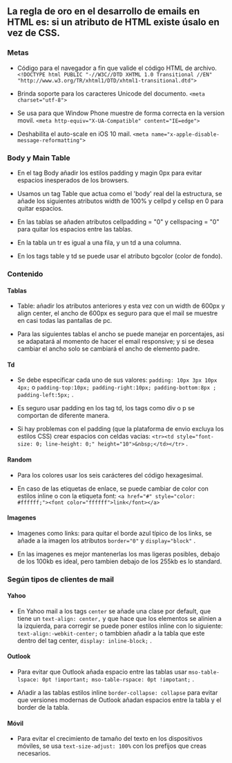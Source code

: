 ## La regla de oro en el desarrollo de emails en HTML es: si un atributo de HTML existe úsalo en vez de CSS.


### Metas 

* Código para el navegador a fin que valide el código HTML de archivo.	
``` <!DOCTYPE html PUBLIC "-//W3C//DTD XHTML 1.0 Transitional //EN" "http://www.w3.org/TR/xhtml1/DTD/xhtml1-transitional.dtd"> ```

* Brinda soporte para los caracteres Unicode del documento.
``` <meta charset="utf-8"> ```

* Se usa para que Window Phone muestre de forma correcta en la version movil. 
``` <meta http-equiv="X-UA-Compatible" content="IE=edge"> ```

* Deshabilita el auto-scale en iOS 10 mail. 
``` <meta name="x-apple-disable-message-reformatting"> ``` 

### Body y Main Table

* En el tag Body añadir los estilos padding y magin 0px para evitar espacios inesperados de los browsers.

* Usamos un tag Table que actua como el 'body' real del la estructura, se añade los siguientes atributos width de 100% y cellpd y cellsp en 0 para quitar espacios.

* En las tablas se añaden atributos cellpadding = "0" y cellspacing = "0" para quitar los espacios entre las tablas.

* En la tabla un tr es igual a una fila, y un td a una columna.

* En los tags table y td se puede usar el atributo bgcolor (color de fondo).

### Contenido

#### Tablas 

* Table: añadir los atributos anteriores y esta vez con un width de 600px y align center, el ancho de 600px es seguro para que el mail se muestre en casi todas las pantallas de pc.

* Para las siguientes tablas el ancho se puede manejar en porcentajes, asi se adapatará al momento de hacer el email responsive; y si se desea cambiar el ancho solo se cambiará el ancho de elemento padre.

#### Td

* Se debe especificar cada uno de sus valores: ``` padding: 10px 3px 10px 4px; ``` o ``` padding-top:10px; padding-right:10px; padding-bottom:8px ; padding-left:5px; ``` .

* Es seguro usar padding en los tag td, los tags como div o p se comportan de diferente manera.

* Si hay problemas con el padding (que la plataforma de envio excluya los estilos CSS) crear espacios con celdas vacias: 
  ``` <tr><td style="font-size: 0; line-height: 0;" height="10">&nbsp;</td></tr> ``` .

#### Random

* Para los colores usar los seis carácteres del código hexagesimal.

* En caso de las etiquetas de enlace, se puede cambiar de color con estilos inline o con la etiqueta font:
  ``` <a href="#" style="color: #ffffff;"><font color="ffffff">link</font></a> ```

#### Imagenes

* Imagenes como links: para quitar el borde azul típico de los links, se añade a la imagen los atributos ``` border="0" ``` y ``` display="block" ``` .

* En las imagenes es mejor mantenerlas los mas ligeras posibles, debajo de los 100kb es ideal, pero tambien debajo de los 255kb es lo standard.


### Según tipos de clientes de mail

#### Yahoo

* En Yahoo mail a los tags ``` center ``` se añade una clase por default, que tiene un ``` text-align: center, ``` y que hace que los elementos se alinien a la izquierda, para corregir se puede poner estilos inline con lo siguiente: ``` text-align:-webkit-center; ``` o  tambbien añadir a la tabla que este dentro del tag center, ``` display: inline-block; ``` .

#### Outlook

* Para evitar que Outlook añada espacio entre las tablas usar ``` mso-table-lspace: 0pt !important; mso-table-rspace: 0pt !impotant; ``` .

* Añadir a las tablas estilos inline ``` border-collapse: collapse ``` para evitar que versiones modernas de Outlook añadan espacios entre la tabla y el border de la tabla.

#### Móvil 

* Para evitar el crecimiento de tamaño del texto en los dispositivos móviles, se usa ``` text-size-adjust: 100% ``` con los prefijos que creas necesarios.

